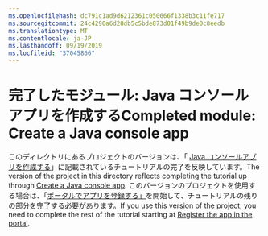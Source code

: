```yaml
---
ms.openlocfilehash: dc791c1ad9d6212361c050666f1338b3c11fe717
ms.sourcegitcommit: 24c4290a6d28db5c5bde873d01f49b9de0c8eedb
ms.translationtype: MT
ms.contentlocale: ja-JP
ms.lasthandoff: 09/19/2019
ms.locfileid: "37045866"
---
```

# <a name="completed-module-create-a-java-console-app"></a><span data-ttu-id="df609-101">完了したモジュール: Java コンソールアプリを作成する</span><span class="sxs-lookup"><span data-stu-id="df609-101">Completed module: Create a Java console app</span></span>

<span data-ttu-id="df609-102">このディレクトリにあるプロジェクトのバージョンは、「 [Java コンソールアプリを作成する](https://docs.microsoft.com/graph/tutorials/java?tutorial-step=1)」に記載されているチュートリアルの完了を反映しています。</span><span class="sxs-lookup"><span data-stu-id="df609-102">The version of the project in this directory reflects completing the tutorial up through [Create a Java console app](https://docs.microsoft.com/graph/tutorials/java?tutorial-step=1).</span></span> <span data-ttu-id="df609-103">このバージョンのプロジェクトを使用する場合は、「[ポータルでアプリを登録する」](https://docs.microsoft.com/graph/tutorials/java?tutorial-step=2)を開始して、チュートリアルの残りの部分を完了する必要があります。</span><span class="sxs-lookup"><span data-stu-id="df609-103">If you use this version of the project, you need to complete the rest of the tutorial starting at [Register the app in the portal](https://docs.microsoft.com/graph/tutorials/java?tutorial-step=2).</span></span>
